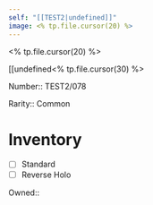 ```yaml
---
self: "[[TEST2|undefined]]"
image: <% tp.file.cursor(20) %>
---
```


<% tp.file.cursor(20) %>

[[undefined<% tp.file.cursor(30) %>

Number:: TEST2/078

Rarity:: Common

# Inventory

- [ ] Standard
- [ ] Reverse Holo

Owned:: 

